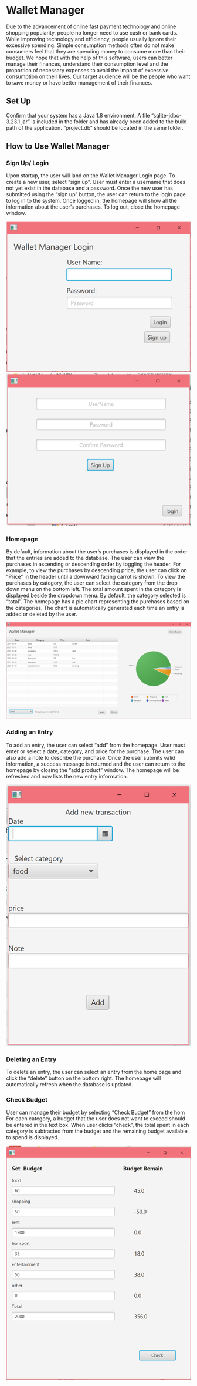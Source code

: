 # Wallet Manager
Due to the advancement of online fast payment technology and online shopping popularity, people no longer need to use cash or bank cards. While improving technology and efficiency, people usually ignore their excessive spending. Simple consumption methods often do not make consumers feel that they are spending money to consume more than their budget. We hope that with the help of this software, users can better manage their finances, understand their consumption level and the proportion of necessary expenses to avoid the impact of excessive consumption on their lives. Our target audience will be the people who want to save money or have better management of their finances.

## Set Up
Confirm that your system has a Java 1.8 environment. 
A file “sqlite-jdbc-3.23.1.jar” is included in the folder and has already been added to the build path of the application.
“project.db” should be located in the same folder.

## How to Use Wallet Manager

### Sign Up/ Login
Upon startup, the user will land on the Wallet Manager Login page. To create a new user, select “sign up”.
User must enter a username that does not yet exist in the database and a password. Once the new user has submitted using the “sign up” button, the user can return to the login page to log in to the system.
Once logged in, the homepage will show all the information about the user’s purchases.
To log out, close the homepage window.
<p align="center">
  <img src="screenshots/login.png" title="login page">
  <img src="screenshots/sign up.png" title="sign up page">
</p>

### Homepage
By default, information about the user’s purchases is displayed in the order that the entries are added to the database. The user can view the purchases in ascending or descending order by toggling the header. For example, to view the purchases by descending price, the user can click on “Price” in the header until a downward facing carrot is shown. 
To view the purchases by category, the user can select the category from the drop down menu on the bottom left. The total amount spent in the category is displayed beside the dropdown menu. By default, the category selected is “total”.
The homepage has a pie chart representing the purchases based on the categories. The chart is automatically generated each time an entry is added or deleted by the user.
<p align="center">
  <img src="screenshots/homepage.png" title="homepage">
</p>

### Adding an Entry
To add an entry, the user can select “add” from the homepage.
User must enter or select a date, category, and price for the purchase. The user can also add a note to describe the purchase. Once the user submits valid information, a success message is returned and the user can return to the homepage by closing the “add product” window.
The homepage will be refreshed and now lists the new entry information.
<p align="center">
  <img src="screenshots/add page.png" title="add page">
</p>

### Deleting an Entry
To delete an entry, the user can select an entry from the home page and click the “delete” button on the bottom right.
The homepage will automatically refresh when the database is updated. 

### Check Budget
User can manage their budget by selecting “Check Budget” from the hom
For each category, a budget that the user does not want to exceed should be entered in the text box.
When user clicks “check”, the total spent in each category is subtracted from the budget and the remaining budget available to spend is displayed. 
<p align="center">
  <img src="screenshots/budget manager.png" title="check budger">
</p>

